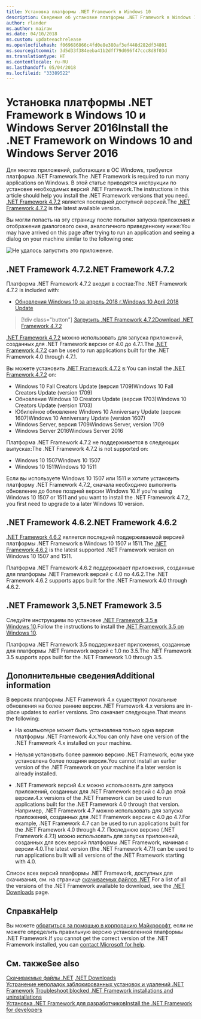 ```yaml
---
title: Установка платформы .NET Framework в Windows 10
description: Сведения об установке платформы .NET Framework в Windows 10 или Windows Server 2016.
author: rlander
ms.author: mairaw
ms.date: 04/10/2018
ms.custom: updateeachrelease
ms.openlocfilehash: f069686866c4fd0e8e380af3ef448d282df34801
ms.sourcegitcommit: 3d5d33f384eeba41b2dff79d096f47ccc8d8f03d
ms.translationtype: HT
ms.contentlocale: ru-RU
ms.lasthandoff: 05/04/2018
ms.locfileid: "33389522"
---
```

# <a name="install-the-net-framework-on-windows-10-and-windows-server-2016"></a><span data-ttu-id="f8167-103">Установка платформы .NET Framework в Windows 10 и Windows Server 2016</span><span class="sxs-lookup"><span data-stu-id="f8167-103">Install the .NET Framework on Windows 10 and Windows Server 2016</span></span>

<span data-ttu-id="f8167-104">Для многих приложений, работающих в ОС Windows, требуется платформа .NET Framework.</span><span class="sxs-lookup"><span data-stu-id="f8167-104">The .NET Framework is required to run many applications on Windows.</span></span> <span data-ttu-id="f8167-105">В этой статье приводятся инструкции по установке необходимых версий .NET Framework.</span><span class="sxs-lookup"><span data-stu-id="f8167-105">The instructions in this article should help you install the .NET Framework versions that you need.</span></span> <span data-ttu-id="f8167-106">[.NET Framework 4.7.2](http://go.microsoft.com/fwlink/?LinkID=863255) является последней доступной версией.</span><span class="sxs-lookup"><span data-stu-id="f8167-106">The [.NET Framework 4.7.2](http://go.microsoft.com/fwlink/?LinkID=863255) is the latest available version.</span></span>

<span data-ttu-id="f8167-107">Вы могли попасть на эту страницу после попытки запуска приложения и отображения диалогового окна, аналогичного приведенному ниже:</span><span class="sxs-lookup"><span data-stu-id="f8167-107">You may have arrived on this page after trying to run an application and seeing a dialog on your machine similar to the following one:</span></span>

![Не удалось запустить это приложение.](./media/this-application-could-not-be-started.png)

## <a name="net-framework-472"></a><span data-ttu-id="f8167-109">.NET Framework 4.7.2</span><span class="sxs-lookup"><span data-stu-id="f8167-109">.NET Framework 4.7.2</span></span>

<span data-ttu-id="f8167-110">Платформа .NET Framework 4.7.2 входит в состав:</span><span class="sxs-lookup"><span data-stu-id="f8167-110">The .NET Framework 4.7.2 is included with:</span></span>

* [<span data-ttu-id="f8167-111">Обновления Windows 10 за апрель 2018 г.</span><span class="sxs-lookup"><span data-stu-id="f8167-111">Windows 10 April 2018 Update</span></span>](https://www.microsoft.com/software-download/windows10)

> [!div class="button"]
[<span data-ttu-id="f8167-112">Загрузить .NET Framework 4.7.2</span><span class="sxs-lookup"><span data-stu-id="f8167-112">Download .NET Framework 4.7.2</span></span>](https://www.microsoft.com/net/download/thank-you/net472?utm_source=ms-docs&utm_medium=referral)

<span data-ttu-id="f8167-113">[.NET Framework 4.7.2](http://go.microsoft.com/fwlink/?LinkID=863255) можно использовать для запуска приложений, созданных для .NET Framework версии от 4.0 до 4.7.1.</span><span class="sxs-lookup"><span data-stu-id="f8167-113">The [.NET Framework 4.7.2](http://go.microsoft.com/fwlink/?LinkID=863255) can be used to run applications built for the .NET Framework 4.0 through 4.7.1.</span></span>

<span data-ttu-id="f8167-114">Вы можете установить [.NET Framework 4.7.2](http://go.microsoft.com/fwlink/?LinkID=863255) в:</span><span class="sxs-lookup"><span data-stu-id="f8167-114">You can install the [.NET Framework 4.7.2](http://go.microsoft.com/fwlink/?LinkID=863255) on:</span></span>

* <span data-ttu-id="f8167-115">Windows 10 Fall Creators Update (версия 1709)</span><span class="sxs-lookup"><span data-stu-id="f8167-115">Windows 10 Fall Creators Update (version 1709)</span></span>
* <span data-ttu-id="f8167-116">Обновление Windows 10 Creators Update (версия 1703)</span><span class="sxs-lookup"><span data-stu-id="f8167-116">Windows 10 Creators Update (version 1703)</span></span>
* <span data-ttu-id="f8167-117">Юбилейное обновление Windows 10 Anniversary Update (версия 1607)</span><span class="sxs-lookup"><span data-stu-id="f8167-117">Windows 10 Anniversary Update (version 1607)</span></span>
* <span data-ttu-id="f8167-118">Windows Server, версия 1709</span><span class="sxs-lookup"><span data-stu-id="f8167-118">Windows Server, version 1709</span></span>
* <span data-ttu-id="f8167-119">Windows Server 2016</span><span class="sxs-lookup"><span data-stu-id="f8167-119">Windows Server 2016</span></span>

<span data-ttu-id="f8167-120">Платформа .NET Framework 4.7.2 не поддерживается в следующих выпусках:</span><span class="sxs-lookup"><span data-stu-id="f8167-120">The .NET Framework 4.7.2 is not supported on:</span></span>

* <span data-ttu-id="f8167-121">Windows 10 1507</span><span class="sxs-lookup"><span data-stu-id="f8167-121">Windows 10 1507</span></span>
* <span data-ttu-id="f8167-122">Windows 10 1511</span><span class="sxs-lookup"><span data-stu-id="f8167-122">Windows 10 1511</span></span>

<span data-ttu-id="f8167-123">Если вы используете Windows 10 1507 или 1511 и хотите установить платформу .NET Framework 4.7.2, сначала необходимо выполнить обновление до более поздней версии Windows 10.</span><span class="sxs-lookup"><span data-stu-id="f8167-123">If you're using Windows 10 1507 or 1511 and you want to install the .NET Framework 4.7.2, you first need to upgrade to a later Windows 10 version.</span></span>

## <a name="net-framework-462"></a><span data-ttu-id="f8167-124">.NET Framework 4.6.2</span><span class="sxs-lookup"><span data-stu-id="f8167-124">.NET Framework 4.6.2</span></span>

<span data-ttu-id="f8167-125">[.NET Framework 4.6.2](https://www.microsoft.com/en-us/download/details.aspx?id=53345) является последней поддерживаемой версией платформы .NET Framework в Windows 10 1507 и 1511.</span><span class="sxs-lookup"><span data-stu-id="f8167-125">The [.NET Framework 4.6.2](https://www.microsoft.com/en-us/download/details.aspx?id=53345) is the latest supported .NET Framework version on Windows 10 1507 and 1511.</span></span>

<span data-ttu-id="f8167-126">Платформа .NET Framework 4.6.2 поддерживает приложения, созданные для платформы .NET Framework версий с 4.0 по 4.6.2.</span><span class="sxs-lookup"><span data-stu-id="f8167-126">The .NET Framework 4.6.2 supports apps built for the .NET Framework 4.0 through 4.6.2.</span></span>

## <a name="net-framework-35"></a><span data-ttu-id="f8167-127">.NET Framework 3,5</span><span class="sxs-lookup"><span data-stu-id="f8167-127">.NET Framework 3.5</span></span>

<span data-ttu-id="f8167-128">Следуйте инструкциям по установке [.NET Framework 3.5 в Windows 10](dotnet-35-windows-10.md).</span><span class="sxs-lookup"><span data-stu-id="f8167-128">Follow the instructions to install the [.NET Framework 3.5 on Windows 10](dotnet-35-windows-10.md).</span></span>

<span data-ttu-id="f8167-129">Платформа .NET Framework 3.5 поддерживает приложения, созданные для платформы .NET Framework версий с 1.0 по 3.5.</span><span class="sxs-lookup"><span data-stu-id="f8167-129">The .NET Framework 3.5 supports apps built for the .NET Framework 1.0 through 3.5.</span></span>

## <a name="additional-information"></a><span data-ttu-id="f8167-130">Дополнительные сведения</span><span class="sxs-lookup"><span data-stu-id="f8167-130">Additional information</span></span>

<span data-ttu-id="f8167-131">В версиях платформы .NET Framework 4.x существуют локальные обновления на более ранние версии.</span><span class="sxs-lookup"><span data-stu-id="f8167-131">.NET Framework 4.x versions are in-place updates to earlier versions.</span></span> <span data-ttu-id="f8167-132">Это означает следующее.</span><span class="sxs-lookup"><span data-stu-id="f8167-132">That means the following:</span></span>

- <span data-ttu-id="f8167-133">На компьютере может быть установлена только одна версия платформы .NET Framework 4.x.</span><span class="sxs-lookup"><span data-stu-id="f8167-133">You can only have one version of the .NET Framework 4.x installed on your machine.</span></span>

- <span data-ttu-id="f8167-134">Нельзя установить более раннюю версию .NET Framework, если уже установлена более поздняя версия.</span><span class="sxs-lookup"><span data-stu-id="f8167-134">You cannot install an earlier version of the .NET Framework on your machine if a later version is already installed.</span></span>

- <span data-ttu-id="f8167-135">.NET Framework версий 4.x можно использовать для запуска приложений, созданных для .NET Framework версий с 4.0 до этой версии.</span><span class="sxs-lookup"><span data-stu-id="f8167-135">4.x versions of the .NET Framework can be used to run applications built for the .NET Framework 4.0 through that version.</span></span> <span data-ttu-id="f8167-136">Например, .NET Framework 4.7 можно использовать для запуска приложений, созданных для .NET Framework версии с 4.0 до 4.7.</span><span class="sxs-lookup"><span data-stu-id="f8167-136">For example, .NET Framework 4.7 can be used to run applications built for the .NET Framework 4.0 through 4.7.</span></span> <span data-ttu-id="f8167-137">Последнюю версию (.NET Framework 4.7.1) можно использовать для запуска приложений, созданных для всех версий платформы .NET Framework, начиная с версии 4.0.</span><span class="sxs-lookup"><span data-stu-id="f8167-137">The latest version (the .NET Framework 4.7.1) can be used to run applications built will all versions of the .NET Framework starting with 4.0.</span></span>

<span data-ttu-id="f8167-138">Список всех версий платформы .NET Framework, доступных для скачивания, см. на странице [скачиваемых файлов .NET](https://www.microsoft.com/net/download?utm_source=ms-docs&utm_medium=referral).</span><span class="sxs-lookup"><span data-stu-id="f8167-138">For a list of all the versions of the .NET Framework available to download, see the [.NET Downloads](https://www.microsoft.com/net/download?utm_source=ms-docs&utm_medium=referral) page.</span></span>

## <a name="help"></a><span data-ttu-id="f8167-139">Справка</span><span class="sxs-lookup"><span data-stu-id="f8167-139">Help</span></span>

<span data-ttu-id="f8167-140">Вы можете [обратиться за помощью в корпорацию Майкрософт](mailto:dotnet-install-help@service.microsoft.com?subject=Install-Help), если не можете определить правильную версию установленной платформы .NET Framework.</span><span class="sxs-lookup"><span data-stu-id="f8167-140">If you cannot get the correct version of the .NET Framework installed, you can [contact Microsoft for help](mailto:dotnet-install-help@service.microsoft.com?subject=Install-Help).</span></span>

## <a name="see-also"></a><span data-ttu-id="f8167-141">См. также</span><span class="sxs-lookup"><span data-stu-id="f8167-141">See also</span></span>

<span data-ttu-id="f8167-142">[Скачиваемые файлы .NET](https://www.microsoft.com/net/download?utm_source=ms-docs&utm_medium=referral) </span><span class="sxs-lookup"><span data-stu-id="f8167-142">[.NET Downloads](https://www.microsoft.com/net/download?utm_source=ms-docs&utm_medium=referral) </span></span>  
<span data-ttu-id="f8167-143">[Устранение неполадок заблокированных установок и удалений .NET Framework](troubleshoot-blocked-installations-and-uninstallations.md) </span><span class="sxs-lookup"><span data-stu-id="f8167-143">[Troubleshoot blocked .NET Framework installations and uninstallations](troubleshoot-blocked-installations-and-uninstallations.md) </span></span>  
[<span data-ttu-id="f8167-144">Установка .NET Framework для разработчиков</span><span class="sxs-lookup"><span data-stu-id="f8167-144">Install the .NET Framework for developers</span></span>](guide-for-developers.md)
